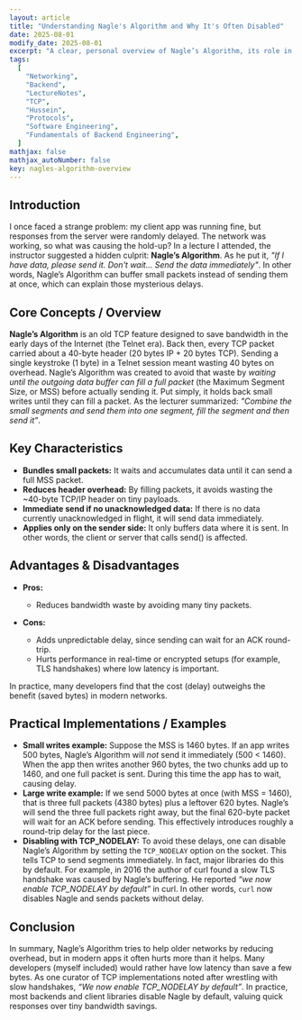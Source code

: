 ```yaml
---
layout: article
title: "Understanding Nagle's Algorithm and Why It's Often Disabled"
date: 2025-08-01
modify_date: 2025-08-01
excerpt: "A clear, personal overview of Nagle’s Algorithm, its role in TCP, why it causes unexpected delays, and why developers often disable it."
tags:
  [
    "Networking",
    "Backend",
    "LectureNotes",
    "TCP",
    "Hussein",
    "Protocols",
    "Software Engineering",
    "Fundamentals of Backend Engineering",
  ]
mathjax: false
mathjax_autoNumber: false
key: nagles-algorithm-overview
---
```


## Introduction

I once faced a strange problem: my client app was running fine, but responses from the server were randomly delayed. The network was working, so what was causing the hold-up? In a lecture I attended, the instructor suggested a hidden culprit: **Nagle’s Algorithm**. As he put it, _"If I have data, please send it. Don't wait... Send the data immediately"_. In other words, Nagle’s Algorithm can buffer small packets instead of sending them at once, which can explain those mysterious delays.

## Core Concepts / Overview

**Nagle’s Algorithm** is an old TCP feature designed to save bandwidth in the early days of the Internet (the Telnet era). Back then, every TCP packet carried about a 40-byte header (20 bytes IP + 20 bytes TCP). Sending a single keystroke (1 byte) in a Telnet session meant wasting 40 bytes on overhead. Nagle’s Algorithm was created to avoid that waste by _waiting until the outgoing data buffer can fill a full packet_ (the Maximum Segment Size, or MSS) before actually sending it. Put simply, it holds back small writes until they can fill a packet. As the lecturer summarized: _"Combine the small segments and send them into one segment, fill the segment and then send it"_.

## Key Characteristics

- **Bundles small packets:** It waits and accumulates data until it can send a full MSS packet.
- **Reduces header overhead:** By filling packets, it avoids wasting the \~40-byte TCP/IP header on tiny payloads.
- **Immediate send if no unacknowledged data:** If there is no data currently unacknowledged in flight, it will send data immediately.
- **Applies only on the sender side:** It only buffers data where it is sent. In other words, the client or server that calls send() is affected.

## Advantages & Disadvantages

- **Pros:**

  - Reduces bandwidth waste by avoiding many tiny packets.

- **Cons:**

  - Adds unpredictable delay, since sending can wait for an ACK round-trip.
  - Hurts performance in real-time or encrypted setups (for example, TLS handshakes) where low latency is important.

In practice, many developers find that the cost (delay) outweighs the benefit (saved bytes) in modern networks.

## Practical Implementations / Examples

- **Small writes example:** Suppose the MSS is 1460 bytes. If an app writes 500 bytes, Nagle’s Algorithm will _not_ send it immediately (500 < 1460). When the app then writes another 960 bytes, the two chunks add up to 1460, and one full packet is sent. During this time the app has to wait, causing delay.
- **Large write example:** If we send 5000 bytes at once (with MSS = 1460), that is three full packets (4380 bytes) plus a leftover 620 bytes. Nagle’s will send the three full packets right away, but the final 620-byte packet will wait for an ACK before sending. This effectively introduces roughly a round-trip delay for the last piece.
- **Disabling with TCP_NODELAY:** To avoid these delays, one can disable Nagle’s Algorithm by setting the `TCP_NODELAY` option on the socket. This tells TCP to send segments immediately. In fact, major libraries do this by default. For example, in 2016 the author of curl found a slow TLS handshake was caused by Nagle’s buffering. He reported _“we now enable TCP_NODELAY by default”_ in curl. In other words, `curl` now disables Nagle and sends packets without delay.

## Conclusion

In summary, Nagle’s Algorithm tries to help older networks by reducing overhead, but in modern apps it often hurts more than it helps. Many developers (myself included) would rather have low latency than save a few bytes. As one curator of TCP implementations noted after wrestling with slow handshakes, _“We now enable TCP_NODELAY by default”_. In practice, most backends and client libraries disable Nagle by default, valuing quick responses over tiny bandwidth savings.
